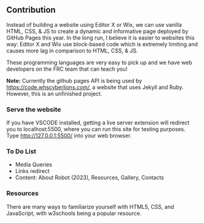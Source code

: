 ## Contribution

Instead of building a website using Editor X or Wix, we can use vanilla HTML, CSS, & JS to create a dynamic and informative page deployed by GitHub Pages this year. In the long run, I believe it is easier to websites this way: Editor X and Wix use block-based code which is extremely limiting and causes more lag in comparison to HTML, CSS, & JS. 

These programming languages are very easy to pick up and we have web developers on the FRC team that can teach you!

**Note:** Currently the github pages API is being used by https://code.whscyberlions.com/, a website that uses Jekyll and Ruby. However, this is an unfinished project. 

### Serve the website

If you have VSCODE installed, getting a live server extension will redirect you to localhost:5500, where you can run this site for testing purposes. Type http://127.0.0.1:5500/ into your web browser. 


### To Do List 

- Media Queries
- Links redirect
- Content: About Robot (2023), Resources, Gallery, Contacts

### Resources

There are many ways to familiarize yourself with HTML5, CSS, and JavaScript, with w3schools being a popular resource. 
